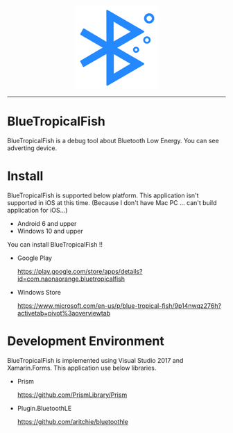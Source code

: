 <div align="center">
  <img src="BlueTropicalFish/BlueTropicalFish.Android/Resources/mipmap-xxxhdpi/ic_launcher.png" >
</div>

-----------------

# BlueTropicalFish

BlueTropicalFish is a debug tool about Bluetooth Low Energy.
You can see adverting device.

# Install

BlueTropicalFish is supported below platform.
This application isn't supported in iOS at this time.
(Because I don't have Mac PC ... can't build application for iOS...)

- Android 6 and upper
- Windows 10 and upper

You can install BlueTropicalFish !!

- Google Play

  https://play.google.com/store/apps/details?id=com.naonaorange.bluetropicalfish

- Windows Store

  https://www.microsoft.com/en-us/p/blue-tropical-fish/9p14nwqz276h?activetab=pivot%3aoverviewtab

# Development Environment

BlueTropicalFish is implemented using Visual Studio 2017 and Xamarin.Forms.
This application use below libraries.

- Prism

  https://github.com/PrismLibrary/Prism

- Plugin.BluetoothLE

  https://github.com/aritchie/bluetoothle

